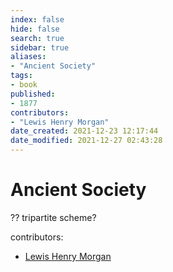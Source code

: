 ```yaml
---
index: false
hide: false
search: true
sidebar: true
aliases:
- "Ancient Society"
tags:
- book
published:
- 1877
contributors:
- "Lewis Henry Morgan"
date_created: 2021-12-23 12:17:44
date_modified: 2021-12-27 02:43:28
---
```


# Ancient Society

?? tripartite scheme?

contributors:

- [Lewis Henry Morgan](Lewis%20Henry%20Morgan.md)
